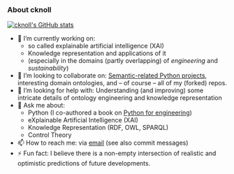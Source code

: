 ### About cknoll

[![cknoll's GitHub stats](https://github-readme-stats.vercel.app/api?username=cknoll)](https://github.com/anuraghazra/github-readme-stats)


- 🔭 I’m currently working on:
  -   so called explainable artificial intelligence (XAI)
  -   Knowledge representation and applications of it
    -   (especially in the domains (partly overlapping) of *engineering* and *sustainability*)
- 👯 I’m looking to collaborate on: [Semantic-related Python projects](https://pysemtec.org/), interesting domain ontologies, and – of course – all of my (forked) repos.
- 🤔 I’m looking for help with: Understanding (and improving) some intricate details of ontology engineering and knowledge representation
- 💬 Ask me about:
  - Python (I co-authored a book on [Python for engineering](https://python-fuer-ingenieure.de))
  - eXplainable Artificial Intelligence (XAI)
  - Knowledge Representation (RDF, OWL, SPARQL)
  - Control Theory
- 📫 How to reach me: via [email](https://tu-dresden.de/ing/elektrotechnik/iee/ge/die-professur/beschaeftigte) (see also commit messages)
- ⚡ Fun fact: I believe there is a non-empty intersection of realistic and optimistic predictions of future developments.
